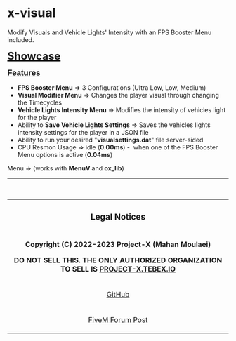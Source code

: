 # x-visual
<p>Modify Visuals and Vehicle Lights&#39; Intensity with an FPS Booster Menu included.</p>

<p><a href="https://www.youtube.com/watch?v=FzOCwg0YexU" rel="noreferrer noopener" target="_blank"><strong><span style="font-size:24px;"><u>Showcase</u></span></strong></a></p>

<p><strong><u><span style="font-family:Arial, Helvetica, sans-serif;font-size:18px;">Features</span></u></strong></p>

<ul>
	<li><strong>FPS Booster Menu</strong> =&gt; 3 Configurations (Ultra Low, Low, Medium)</li>
	<li><strong>Visual Modifier Menu</strong> =&gt; Changes the player visual through changing the Timecycles</li>
	<li><strong>Vehicle Lights Intensity Menu</strong> =&gt; Modifies the intensity of vehicles light for the player</li>
	<li>Ability to <strong>Save Vehicle Lights Settings</strong> =&gt; Saves the vehicles lights intensity settings for the player in a JSON file</li>
	<li>Ability to run your desired &quot;<strong>visualsettings.dat</strong>&quot; file server-sided</li>
	<li>CPU Resmon Usage =&gt; idle (<strong>0.00ms</strong>) - &nbsp;when one of the FPS Booster Menu options is active (<strong>0.04ms</strong>)</li>
</ul>

<p>Menu =&gt; (works with <strong>MenuV&nbsp;</strong>and <strong>ox_lib</strong>)</p>

<hr>
<br>
<table align='center'>
<tr><td>
<h3 align='center'>Legal Notices</h3>
<tr><td>
<p align='center'><strong>Copyright (C) 2022-2023 Project-X (Mahan Moulaei)</p>
<p align='center'>DO NOT SELL THIS. THE ONLY AUTHORIZED ORGANIZATION TO SELL IS <a href="https://project-x.tebex.io/">PROJECT-X.TEBEX.IO</a></strong></p>
</td></tr>
    
  
<tr><td>
<p align="center"><a href='https://github.com/XProject/x-visual'>GitHub</a></p>
</td></tr>
<tr><td>
<p align="center"><a href=''>FiveM Forum Post</a></p>
</td></tr>
</table>

